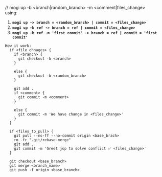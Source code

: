 //
mogi up -b <branch|random_branch> -m <comment|files_change><br>
using:
1) **`mogi up -> branch = <random_branch> | commit = <files_change>`**
2) **`mogi up -b ref -> branch = ref | commit = <files_change>`**
3) **`mogi up -b ref -m 'first commit' -> branch = ref | commit = 'first commit'`**

````
How it work:
  if <file_chnages> {
    if <branch> {
      git checkout -b <branch>
    }

    else {
      git checkout -b <random_branch>
    }

    git add .
    if <comment> {
      git commit -m <comment>
    }

    else {
      git commit -m 'We have change in <files_change>'
    }
  }

  if <files_to_pull> {
    git pull --no-ff --no-commit origin <base_brach>  
    rm -fr ".git/rebase-merge"
    git add .
    git commit -m 'Greet jop to solve conflict ✅ <files_change>'
  }

  git checkout <base_branch>
  git merge <branch_name>
  git push -f origin <base_branch>
````
